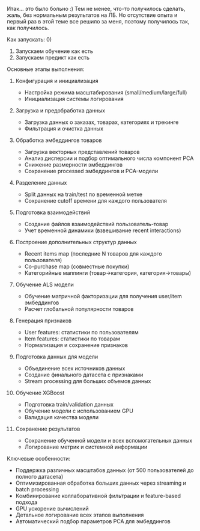Итак... это было больно :)
Тем не менее, что-то получилось сделать, жаль, без нормальным результатов на ЛБ.
Но отсутствие опыта и первый раз в этой теме все решило за меня, поэтому получилось так, как получилось.

Как запускать:
0) 
1) Запускаем обучение как есть
2) Запускаем предикт как есть

Основные этапы выполнения:

1. Конфигурация и инициализация
   - Настройка режима масштабирования (small/medium/large/full)
   - Инициализация системы логирования

2. Загрузка и предобработка данных
   - Загрузка данных о заказах, товарах, категориях и трекинге
   - Фильтрация и очистка данных

3. Обработка эмбеддингов товаров
   - Загрузка векторных представлений товаров
   - Анализ дисперсии и подбор оптимального числа компонент PCA
   - Снижение размерности эмбеддингов
   - Сохранение processed эмбеддингов и PCA-модели

4. Разделение данных
   - Split данных на train/test по временной метке
   - Сохранение cutoff времени для каждого пользователя

5. Подготовка взаимодействий
   - Создание файлов взаимодействий пользователь-товар
   - Учет временной динамики (взвешивание recent interactions)

6. Построение дополнительных структур данных
   - Recent items map (последние N товаров для каждого пользователя)
   - Co-purchase map (совместные покупки)
   - Категорийные маппинги (товар→категория, категория→товары)

7. Обучение ALS модели
   - Обучение матричной факторизации для получения user/item эмбеддингов
   - Расчет глобальной популярности товаров

8. Генерация признаков
   - User features: статистики по пользователям
   - Item features: статистики по товарам
   - Нормализация и сохранение признаков

9. Подготовка данных для модели
   - Объединение всех источников данных
   - Создание финального датасета с признаками
   - Stream processing для больших объемов данных

10. Обучение XGBoost
    - Подготовка train/validation данных
    - Обучение модели с использованием GPU
    - Валидация качества модели

11. Сохранение результатов
    - Сохранение обученной модели и всех вспомогательных данных
    - Логирование метрик и системной информации

Ключевые особенности:
- Поддержка различных масштабов данных (от 500 пользователей до полного датасета)
- Оптимизированная обработка больших данных через streaming и batch processing
- Комбинирование коллаборативной фильтрации и feature-based подхода
- GPU ускорение вычислений
- Детальное логирование всех этапов выполнения
- Автоматический подбор параметров PCA для эмбеддингов